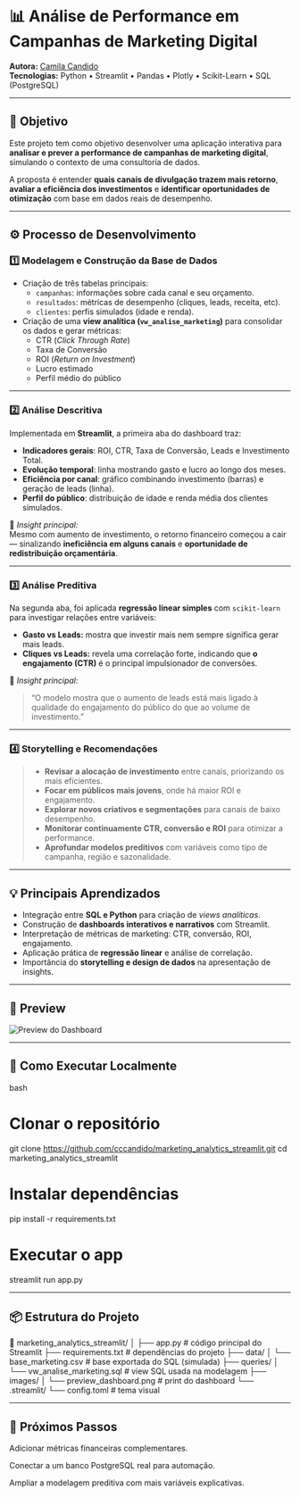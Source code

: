 # 📊 Análise de Performance em Campanhas de Marketing Digital  

**Autora:** [Camila Candido](https://cccandido.github.io/portfolio_projetos/#)  
**Tecnologias:** Python • Streamlit • Pandas • Plotly • Scikit-Learn • SQL (PostgreSQL)  

---

## 🎯 Objetivo

Este projeto tem como objetivo desenvolver uma aplicação interativa para **analisar e prever a performance de campanhas de marketing digital**, simulando o contexto de uma consultoria de dados.  

A proposta é entender **quais canais de divulgação trazem mais retorno**, **avaliar a eficiência dos investimentos** e **identificar oportunidades de otimização** com base em dados reais de desempenho.  

---

## ⚙️ Processo de Desenvolvimento  

### 1️⃣ Modelagem e Construção da Base de Dados  
- Criação de três tabelas principais:
  - `campanhas`: informações sobre cada canal e seu orçamento.  
  - `resultados`: métricas de desempenho (cliques, leads, receita, etc).  
  - `clientes`: perfis simulados (idade e renda).  
- Criação de uma **view analítica (`vw_analise_marketing`)** para consolidar os dados e gerar métricas:
  - CTR (*Click Through Rate*)  
  - Taxa de Conversão  
  - ROI (*Return on Investment*)  
  - Lucro estimado  
  - Perfil médio do público  

---

### 2️⃣ Análise Descritiva  
Implementada em **Streamlit**, a primeira aba do dashboard traz:

- **Indicadores gerais**: ROI, CTR, Taxa de Conversão, Leads e Investimento Total.  
- **Evolução temporal**: linha mostrando gasto e lucro ao longo dos meses.  
- **Eficiência por canal**: gráfico combinando investimento (barras) e geração de leads (linha).  
- **Perfil do público**: distribuição de idade e renda média dos clientes simulados.

💬 *Insight principal:*  
Mesmo com aumento de investimento, o retorno financeiro começou a cair — sinalizando **ineficiência em alguns canais** e **oportunidade de redistribuição orçamentária**.

---

### 3️⃣ Análise Preditiva  
Na segunda aba, foi aplicada **regressão linear simples** com `scikit-learn` para investigar relações entre variáveis:

- **Gasto vs Leads:** mostra que investir mais nem sempre significa gerar mais leads.  
- **Cliques vs Leads:** revela uma correlação forte, indicando que **o engajamento (CTR)** é o principal impulsionador de conversões.

💬 *Insight principal:*  
> “O modelo mostra que o aumento de leads está mais ligado à qualidade do engajamento do público do que ao volume de investimento.”

---

### 4️⃣ Storytelling e Recomendações  

> - **Revisar a alocação de investimento** entre canais, priorizando os mais eficientes.  
> - **Focar em públicos mais jovens**, onde há maior ROI e engajamento.  
> - **Explorar novos criativos e segmentações** para canais de baixo desempenho.  
> - **Monitorar continuamente CTR, conversão e ROI** para otimizar a performance.  
> - **Aprofundar modelos preditivos** com variáveis como tipo de campanha, região e sazonalidade.

---

## 💡 Principais Aprendizados  

- Integração entre **SQL e Python** para criação de *views analíticas*.  
- Construção de **dashboards interativos e narrativos** com Streamlit.  
- Interpretação de métricas de marketing: CTR, conversão, ROI, engajamento.  
- Aplicação prática de **regressão linear** e análise de correlação.  
- Importância do **storytelling e design de dados** na apresentação de insights.  

---

## 📸 Preview  

![Preview do Dashboard](images/preview_dashboard.png)

---

## 🚀 Como Executar Localmente  

bash
# Clonar o repositório
git clone https://github.com/cccandido/marketing_analytics_streamlit.git
cd marketing_analytics_streamlit

# Instalar dependências
pip install -r requirements.txt

# Executar o app
streamlit run app.py

---

## 📦 Estrutura do Projeto

📁 marketing_analytics_streamlit/
│
├── app.py                      # código principal do Streamlit
├── requirements.txt            # dependências do projeto
├── data/
│   └── base_marketing.csv      # base exportada do SQL (simulada)
├── queries/
│   └── vw_analise_marketing.sql  # view SQL usada na modelagem
├── images/
│   └── preview_dashboard.png   # print do dashboard
└── .streamlit/
    └── config.toml             # tema visual

---

## 🧩 Próximos Passos

Adicionar métricas financeiras complementares.

Conectar a um banco PostgreSQL real para automação.

Ampliar a modelagem preditiva com mais variáveis explicativas.

